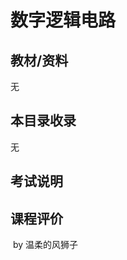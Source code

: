 # 数字逻辑电路

## 教材/资料

无



## 本目录收录

无



## 考试说明



## 课程评价



​																																													by 温柔的风狮子

